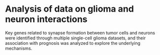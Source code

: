 # Analysis of data on glioma and neuron interactions
Key genes related to synapse formation between tumor cells and neurons were identified through multiple single-cell glioma datasets, and their association with prognosis was analyzed to explore the underlying mechanisms.

